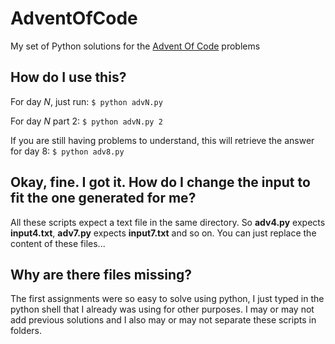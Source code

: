 # AdventOfCode
My set of Python solutions for the [Advent Of Code](http://adventofcode.com/) problems

## How do I use this?
For day _N_, just run:
`$ python advN.py`

For day _N_ part 2:
`$ python advN.py 2`

If you are still having problems to understand, this will retrieve the answer for day 8:
`$ python adv8.py`

## Okay, fine. I got it. How do I change the input to fit the one generated for me?
All these scripts expect a text file in the same directory. So **adv4.py** expects **input4.txt**, **adv7.py** expects **input7.txt** and so on. You can just replace the content of these files...


## Why are there files missing?
The first assignments were so easy to solve using python, I just typed in the python shell that I already was using for other purposes. I may or may not add previous solutions and I also may or may not separate these scripts in folders.
